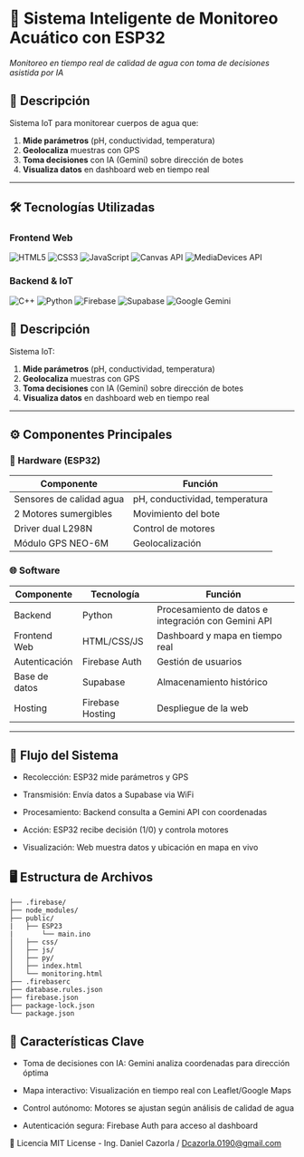 # 🌊 Sistema Inteligente de Monitoreo Acuático con ESP32

*Monitoreo en tiempo real de calidad de agua con toma de decisiones asistida por IA*

## 📌 Descripción
Sistema IoT para monitorear cuerpos de agua que:
1. **Mide parámetros** (pH, conductividad, temperatura)  
2. **Geolocaliza** muestras con GPS  
3. **Toma decisiones** con IA (Gemini) sobre dirección de botes  
4. **Visualiza datos** en dashboard web en tiempo real  

---

## 🛠️ Tecnologías Utilizadas

### Frontend Web
![HTML5](https://img.shields.io/badge/-HTML5-E34F26?logo=html5&logoColor=white)
![CSS3](https://img.shields.io/badge/-CSS3-1572B6?logo=css3&logoColor=white)
![JavaScript](https://img.shields.io/badge/-JavaScript-F7DF1E?logo=javascript&logoColor=black)
![Canvas API](https://img.shields.io/badge/-Canvas_API-000000?logo=html5&logoColor=white)
![MediaDevices API](https://img.shields.io/badge/-MediaDevices_API-000000?logo=webcomponents&logoColor=white)

### Backend & IoT
![C++](https://img.shields.io/badge/-C++-00599C?logo=c%2B%2B&logoColor=white)
![Python](https://img.shields.io/badge/-Python-3776AB?logo=python&logoColor=white)
![Firebase](https://img.shields.io/badge/-Firebase-FFCA28?logo=firebase&logoColor=black)
![Supabase](https://img.shields.io/badge/-Supabase-3ECF8E?logo=supabase&logoColor=white)
![Google Gemini](https://img.shields.io/badge/-Gemini_API-4285F4?logo=google&logoColor=white)

## 📌 Descripción
Sistema IoT:
1. **Mide parámetros** (pH, conductividad, temperatura)  
2. **Geolocaliza** muestras con GPS  
3. **Toma decisiones** con IA (Gemini) sobre dirección de botes  
4. **Visualiza datos** en dashboard web en tiempo real  


---

## ⚙️ Componentes Principales

### 🔌 Hardware (ESP32)
| Componente               | Función                                  |
|--------------------------|------------------------------------------|
| Sensores de calidad agua | pH, conductividad, temperatura           |
| 2 Motores sumergibles    | Movimiento del bote                      |
| Driver dual L298N        | Control de motores                       |
| Módulo GPS NEO-6M        | Geolocalización                          |

### 🌐 Software
| Componente          | Tecnología          | Función                                  |
|---------------------|---------------------|------------------------------------------|
| Backend            | Python              | Procesamiento de datos e integración con Gemini API |
| Frontend Web       | HTML/CSS/JS         | Dashboard y mapa en tiempo real          |
| Autenticación      | Firebase Auth       | Gestión de usuarios                     |
| Base de datos      | Supabase            | Almacenamiento histórico                |
| Hosting            | Firebase Hosting    | Despliegue de la web                    |

---

## 🔄 Flujo del Sistema
- Recolección: ESP32 mide parámetros y GPS

- Transmisión: Envía datos a Supabase via WiFi

- Procesamiento: Backend consulta a Gemini API con coordenadas

- Acción: ESP32 recibe decisión (1/0) y controla motores

- Visualización: Web muestra datos y ubicación en mapa en vivo

## 🖥️ Estructura de Archivos
```text
├── .firebase/ 
├── node_modules/              
├── public/
|   ├── ESP23
|       └── main.ino     
│   ├── css/
│   ├── js/
│   ├── py/
│   ├── index.html       
│   └── monitoring.html  
├── .firebaserc
├── database.rules.json
├── firebase.json
├── package-lock.json
└── package.json    
```
## 🌟 Características Clave
- Toma de decisiones con IA: Gemini analiza coordenadas para dirección óptima

- Mapa interactivo: Visualización en tiempo real con Leaflet/Google Maps

- Control autónomo: Motores se ajustan según análisis de calidad de agua

- Autenticación segura: Firebase Auth para acceso al dashboard

📜 Licencia
MIT License - Ing. Daniel Cazorla / Dcazorla.0190@gmail.com
